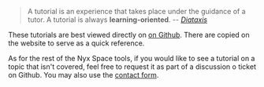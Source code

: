 > A tutorial is an experience that takes place under the guidance of a tutor. A tutorial is always **learning-oriented**.
-- [_Diataxis_](https://www.diataxis.fr/tutorials/)

These tutorials are best viewed directly on [on Github](https://github.com/nyx-space/anise/tree/master/anise-py/notebooks). There are copied on the website to serve as a quick reference.

As for the rest of the Nyx Space tools, if you would like to see a tutorial on a topic that isn't covered, feel free to request it as part of a discussion o ticket on Github. You may also use the <a href="https://7ug5imdtt8v.typeform.com/to/neFvVW3p" target="_blank">contact form</a>.

